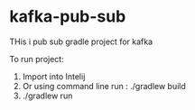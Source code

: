 # kafka-pub-sub
THis i pub sub gradle project for kafka

To run project:
1. Import into Intelij
2. Or using command line run : ./gradlew build
3. ./gradlew run
